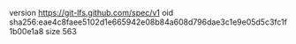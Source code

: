 version https://git-lfs.github.com/spec/v1
oid sha256:eae4c8faee5102d1e665942e08b84a608d796dae3c1e9e05d5c3fc1f1b00e1a8
size 563

